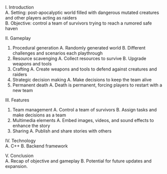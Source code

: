 I. Introduction <br>
A. Setting: post-apocalyptic world filled with dangerous mutated creatures and other players acting as raiders <br>
B. Objective: control a team of survivors trying to reach a rumored safe haven <br>

II. Gameplay <br>
1. Procedural generation
A. Randomly generated world
B. Different challenges and scenarios each playthrough <br>
2. Resource scavenging
A. Collect resources to survive
B. Upgrade weapons and tools <br>
3. Crafting
A. Create weapons and tools to defend against creatures and raiders <br>
4. Strategic decision making
A. Make decisions to keep the team alive <br>
5. Permanent death
A. Death is permanent, forcing players to restart with a new team <br>

III. Features <br>
1. Team management
A. Control a team of survivors
B. Assign tasks and make decisions as a team <br>
2. Multimedia elements
A. Embed images, videos, and sound effects to enhance the story <br>
3. Sharing 
A. Publish and share stories with others 

IV. Technology <br>
A. C++
B. Backend framework 

V. Conclusion <br>
A. Recap of objective and gameplay
B. Potential for future updates and expansion.
